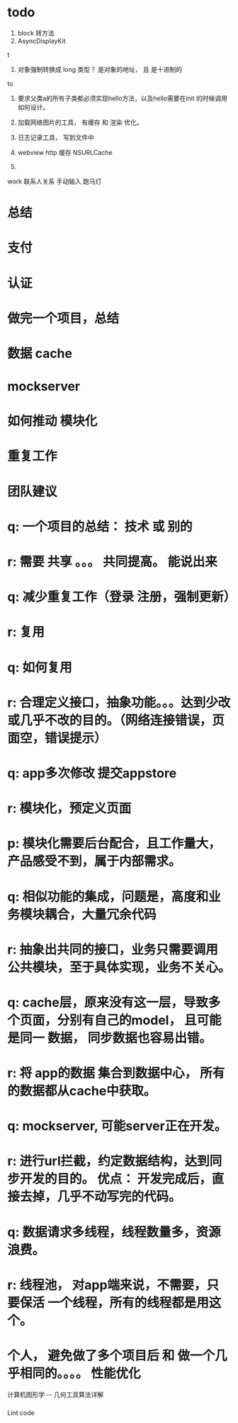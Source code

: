 # todo


1. block  转方法
2. AsyncDisplayKit




t
1.  对象强制转换成 long 类型？ 是对象的地址， 且 是十进制的


to
1. 要求父类a的所有子类都必须实现hello方法，以及hello需要在init 的时候调用 如何设计。
2. 加载网络图片的工具， 有缓存 和 渲染 优化。
3. 日志记录工具， 写到文件中


1. webview http 缓存 NSURLCache
2. 



work 
联系人关系 手动输入
跑马灯



# 总结

# 支付
# 认证

# 做完一个项目，总结

# 数据 cache

# mockserver

# 如何推动 模块化

# 重复工作

# 团队建议
# q: 一个项目的总结： 技术 或 别的
# r: 需要 共享 。。。 共同提高。 能说出来

# q: 减少重复工作（登录 注册，强制更新）
# r: 复用
# q: 如何复用
# r: 合理定义接口，抽象功能。。。达到少改或几乎不改的目的。（网络连接错误，页面空，错误提示）

# q: app多次修改 提交appstore
# r: 模块化，预定义页面
# p: 模块化需要后台配合，且工作量大，产品感受不到，属于内部需求。

# q: 相似功能的集成，问题是，高度和业务模块耦合，大量冗余代码
# r: 抽象出共同的接口，业务只需要调用 公共模块，至于具体实现，业务不关心。

# q: cache层，原来没有这一层，导致多个页面，分别有自己的model， 且可能是同一 数据， 同步数据也容易出错。
# r: 将 app的数据 集合到数据中心， 所有的数据都从cache中获取。

# q: mockserver, 可能server正在开发。
# r: 进行url拦截，约定数据结构，达到同步开发的目的。 优点： 开发完成后，直接去掉，几乎不动写完的代码。

# q: 数据请求多线程，线程数量多，资源浪费。
# r: 线程池， 对app端来说，不需要，只要保活 一个线程，所有的线程都是用这个。



# 个人， 避免做了多个项目后 和 做一个几乎相同的。。。。 性能优化




计算机图形学 -- 几何工具算法详解



#####
Lint code